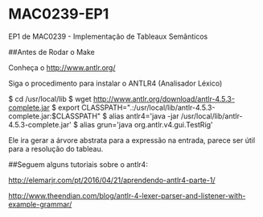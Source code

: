 # MAC0239-EP1
EP1 de MAC0239 - Implementação de Tableaux Semânticos

##Antes de Rodar o Make

Conheça o http://www.antlr.org/

Siga o procedimento para instalar o ANTLR4 (Analisador Léxico)

$ cd /usr/local/lib
$ wget http://www.antlr.org/download/antlr-4.5.3-complete.jar
$ export CLASSPATH=".:/usr/local/lib/antlr-4.5.3-complete.jar:$CLASSPATH"
$ alias antlr4='java -jar /usr/local/lib/antlr-4.5.3-complete.jar'
$ alias grun='java org.antlr.v4.gui.TestRig'

Ele ira gerar a árvore abstrata para a expressão na entrada, parece ser útil para a resolução do tableau.

##Seguem alguns tutoriais sobre o antlr4:

http://elemarjr.com/pt/2016/04/21/aprendendo-antlr4-parte-1/

http://www.theendian.com/blog/antlr-4-lexer-parser-and-listener-with-example-grammar/

